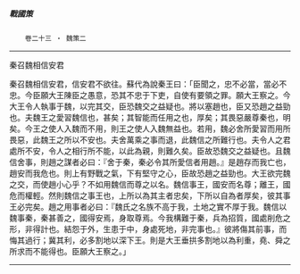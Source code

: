 

##### 戰國策
　　`卷二十三 ‧ 魏策二`

* * *

秦召魏相信安君

秦召魏相信安君，信安君不欲往。蘇代為說秦王曰：「臣聞之，忠不必當，當必不忠。今臣願大王陳臣之愚意，恐其不忠于下吏，自使有要領之罪。願大王察之。今大王令人執事于魏，以完其交，臣恐魏交之益疑也。將以塞趙也，臣又恐趙之益勁也。夫魏王之愛習魏信也，甚矣；其智能而任用之也，厚矣；其畏惡嚴尊秦也，明矣。今王之使人入魏而不用，則王之使人入魏無益也。若用，魏必舍所愛習而用所畏惡，此魏王之所以不安也。夫舍萬乘之事而退，此魏信之所難行也。夫令人之君處所不安，令人之相行所不能，以此為親，則難久矣。臣故恐魏交之益疑也。且魏信舍事，則趙之謀者必曰：『舍于秦，秦必令其所愛信者用趙。』是趙存而我亡也，趙安而我危也。則上有野戰之氣，下有堅守之心，臣故恐趙之益勁也。大王欲完魏之交，而使趙小心乎？不如用魏信而尊之以名。魏信事王，國安而名尊；離王，國危而權輕。然則魏信之事王也，上所以為其主者忠矣，下所以自為者厚矣，彼其事王必完矣。趙之用事者必曰：『魏氏之名族不高于我，土地之實不厚于我。魏信以魏事秦，秦甚善之，國得安焉，身取尊焉。今我構難于秦，兵為招質，國處削危之形，非得計也。結怨于外，生患于中，身處死地，非完事也。』彼將傷其前事，而悔其過行；冀其利，必多割地以深下王。則是大王垂拱多割地以為利重，堯、舜之所求而不能得也。臣願大王察之。」

* * *

